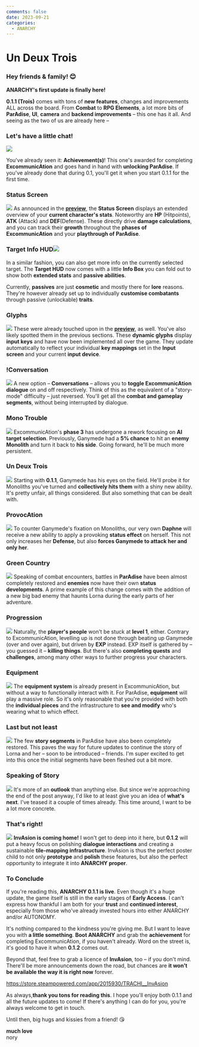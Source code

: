 ```yaml
---
comments: false
date: 2023-09-21
categories:
  - ANARCHY
---
```


# Un Deux Trois

### **Hey friends & family! 😊**

**ANARCHY's first update is finally here!**

**0.1.1 (Trois)** comes with tons of **new features**, changes and improvements ALL across the board. From **Combat** to **RPG Elements**, a lot more bits of **ParAdise**, **UI**, **camera** and **backend improvements** – this one has it all. And seeing as the two of us are already here –

### Let's have a little chat!
![](../../../../../assets/blog/images/steam/2023/bac95b183cb44f70f835a6f78b98cd918baebe28.png)

You've already seen it: **Achievement(s)**! This one's awarded for completing **ExcommunicAtion** and goes hand in hand with **unlocking ParAdise**. If you've already done that during 0.1, you'll get it when you start 0.1.1 for the first time.

### Status Screen
![](../../../../../assets/blog/images/steam/2023/4f5ed1327fd0805a154b07da990a9e7959fb09f1.png)
As announced in the **[preview](https://store.steampowered.com/news/app/2169000/view/3686813676048584147?l=english)**, the **Status Screen** displays an extended overview of your **current character's stats**. Noteworthy are **HP** (Hitpoints), **ATK** (Attack) and **DEF**(Defense). These directly drive **damage calculations**, and you can track their **growth** throughout the **phases of ExcommunicAtion** and your **playthrough of ParAdise**.

### Target Info HUD![](../../../../../assets/blog/images/steam/2023/dd5e72f47426910e89a8a0988a2b7fe9b1e6bae9.png)
In a similar fashion, you can also get more info on the currently selected target. The **Target HUD** now comes with a little **Info Box** you can fold out to show both **extended stats** and **passive abilities**. 

Currently, **passives** are just **cosmetic** and mostly there for **lore** reasons. They're however already set up to individually **customise combatants** through passive (unlockable) **traits**.

### Glyphs
![](../../../../../assets/blog/images/steam/2023/73bc875ce39e6fa3d59254e85dde1d4fe7e2ded7.png)
These were already touched upon in the **[preview](https://store.steampowered.com/news/app/2169000/view/3686813676048584147?l=english)**, as well. You've also likely spotted them in the previous sections. These **dynamic glyphs** display **input keys** and have now been implemented all over the game. They update automatically to reflect your individual **key mappings** set in the **Input screen** and your current **input device**.

### !Conversation
![](../../../../../assets/blog/images/steam/2023/8a20d232c456a0242a2f3967f9e00ad70287d98d.png)
A new option – **Conversations** – allows you to **toggle ExcommunicAtion dialogue** on and off respectively. Think of this as the equivalent of a "story-mode" difficulty – just reversed. You'll get all the **combat and gameplay segments**, without being interrupted by dialogue.

### Mono Trouble
![](../../../../../assets/blog/images/steam/2023/d52fdcc976559f80b8b3997b67c6ae6482aec8ad.png)
ExcommunicAtion's **phase 3** has undergone a rework focusing on **AI target selection**. Previously, Ganymede had a **5% chance** to hit an **enemy Monolith** and turn it back to **his side**. Going forward, he'll be much more persistent.

### Un Deux Trois
![](../../../../../assets/blog/images/steam/2023/5c83f54623f141b12fa16b3e1f4e4b5474ede140.png)
Starting with **0.1.1**, Ganymede has his eyes on the field. He'll probe it for Monoliths you've turned and **collectively hits them** with a shiny new ability. It's pretty unfair, all things considered. But also something that can be dealt with.

### ProvocAtion
![](../../../../../assets/blog/images/steam/2023/31cd7c1d0f776b61c8189828814cf9e5cbfd322f.png)
To counter Ganymede's fixation on Monoliths, our very own **Daphne** will receive a new ability to apply a provoking **status effect** on herself. This not only increases her **Defense**, but also **forces Ganymede to attack her and only her**.

### Green Country
![](../../../../../assets/blog/images/steam/2023/330bcd868576a580ccb0a259f524127a86920cae.png)
Speaking of combat encounters, battles in **ParAdise** have been almost completely restored and **enemies** now have their own **status developments**. A prime example of this change comes with the addition of a new big bad enemy that haunts Lorna during the early parts of her adventure.

### Progression
![](../../../../../assets/blog/images/steam/2023/192a704676d5e3abf1b0a05adffb4bf60b5289df.png)
Naturally, the **player's people** won't be stuck at **level 1**, either. Contrary to ExcommunicAtion, levelling up is not done through beating up Ganymede (over and over again), but driven by **EXP** instead. EXP itself is gathered by – you guessed it – **killing things**. But there's also **completing quests** and **challenges**, among many other ways to further progress your characters.

### Equipment
![](../../../../../assets/blog/images/steam/2023/987b24400f169d9e0d85c5ce2411aadb4294dbdf.png)
The **equipment system** is already present in ExcommunicAtion, but without a way to functionally interact with it. For ParAdise, **equipment** will play a massive role. So it's only reasonable that you're provided with both the **individual pieces** and the infrastructure to **see and modify** who's wearing what to which effect.

### Last but not least
![](../../../../../assets/blog/images/steam/2023/a1117fb7c97eb580f5e5aa8a95bcff07f88fd031.png)
The few **story segments** in ParAdise have also been completely restored. This paves the way for future updates to continue the story of Lorna and her – soon to be introduced – friends. I'm super excited to get into this once the initial segments have been fleshed out a bit more.

### Speaking of Story
![](../../../../../assets/blog/images/steam/2023/308c3f7fc17823adbb31b4e5c422767f787049db.png)
It's more of an **outlook** than anything else. But since we're approaching the end of the post anyway, I'd like to at least give you an idea of **what's next**. I've teased it a couple of times already. This time around, I want to be a lot more concrete.

### That's right!
![](../../../../../assets/blog/images/steam/2023/414c44cedc2f90ff8b935170eabf5cc6015eb3df.png)
**InvAsion is coming home!** I won't get to deep into it here, but **0.1.2** will put a heavy focus on polishing **dialogue interactions** and creating a sustainable **tile-mapping infrastructure**. InvAsion is thus the perfect poster child to not only **prototype** and **polish** these features, but also the perfect opportunity to integrate it into **ANARCHY proper**.

### To Conclude
If you're reading this, **ANARCHY 0.1.1 is live**. Even though it's a huge update, the game itself is still in the early stages of **Early Access**. I can't express how thankful I am both for your **trust** and **continued interest**, especially from those who've already invested hours into either ANARCHY and/or AUTONOMY. 

It's nothing compared to the kindness you're giving me. But I want to leave you with **a little something**. **Boot ANARCHY** and grab the **achievement** for completing ExcommunicAtion, if you haven't already. Word on the street is, it's good to have it when **0.1.2** comes out.

Beyond that, feel free to grab a licence of **InvAsion**, too – if you don't mind. There'll be more announcements down the road, but chances are **it won't be available the way it is right now** forever.

https://store.steampowered.com/app/2015930/TRACHI__InvAsion

As always,**thank you tons for reading this**. I hope you'll enjoy both 0.1.1 and all the future updates to come! If there's anything I can do for you, you're always welcome to get in touch.

Until then, big hugs and kissies from a friend! 😘

**much love**  
nory
